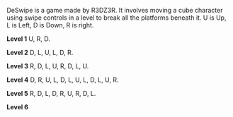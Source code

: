 DeSwipe is a game made by R3DZ3R. It involves moving a cube character using swipe controls in a level to break all the platforms beneath it. 
U is Up, L is Left, D is Down, R is right. 

**Level 1**
U, R, D. 

**Level 2**
D, L, U, L, D, R. 

**Level 3**
R, D, L, U, R, D, L, U.

**Level 4**
D, R, U, L, D, L, U, L, D, L, U, R. 

**Level 5**
R, D, L, D, R, U, R, D, L. 

**Level 6**

